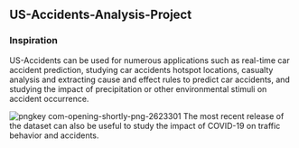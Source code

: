 ## US-Accidents-Analysis-Project


### Inspiration
US-Accidents can be used for numerous applications such as real-time car accident prediction, studying car accidents hotspot locations, casualty analysis and extracting cause and effect rules to predict car accidents, and studying the impact of precipitation or other environmental stimuli on accident occurrence. 

![pngkey com-opening-shortly-png-2623301](https://user-images.githubusercontent.com/79318960/143534335-4a3ac16a-9e2c-4691-b26e-af76ae7b51e6.png)
 The most recent release of the dataset can also be useful to study the impact of COVID-19 on traffic behavior and accidents.

